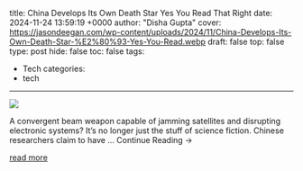 title: China Develops Its Own Death Star Yes You Read That Right
date: 2024-11-24 13:59:19 +0000
author: "Disha Gupta"
cover: https://jasondeegan.com/wp-content/uploads/2024/11/China-Develops-Its-Own-Death-Star-%E2%80%93-Yes-You-Read.webp
draft: false
top: false
type: post
hide: false
toc: false
tags:
  - Tech
categories:
  - tech
---

![](https://jasondeegan.com/wp-content/uploads/2024/11/China-Develops-Its-Own-Death-Star-%E2%80%93-Yes-You-Read.webp)

A convergent beam weapon capable of jamming satellites and disrupting electronic systems? It’s no longer just the stuff of science fiction. Chinese researchers claim to have ... Continue Reading →

[read more](https://jasondeegan.com/china-develops-its-own-death-star-yes-you-read-that-right/)
